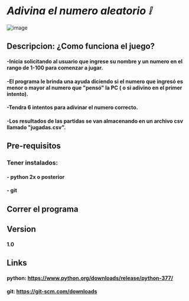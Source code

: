 # _Adivina el numero aleatorio ❕_
 ![image](https://user-images.githubusercontent.com/93552640/147086592-555afd48-d2c1-4b6a-81fe-ed46a23f18f7.png)

## Descripcion: ¿Como funciona el juego?
#### -Inicia solicitando al usuario que ingrese su nombre y un numero en el rango de 1-100 para comenzar a jugar.
#### -El programa le brinda una ayuda diciendo si el numero que ingresó es menor o mayor al numero que "pensó" la PC ( o si adivino en el primer intento).
#### -Tendra 6 intentos para adivinar el numero correcto.
#### -Los resultados de las partidas se van almacenando en un archivo csv llamado "jugadas.csv".

## Pre-requisitos
### Tener instalados:
#### - python 2x o posterior
#### - git

## Correr el programa

## Version
#### 1.0

## Links 
#### python: https://www.python.org/downloads/release/python-377/
#### git: https://git-scm.com/downloads
